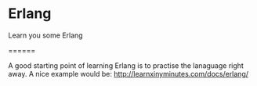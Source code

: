 Erlang
======

Learn you some Erlang 


======

A good starting point of learning Erlang is to practise the lanaguage right away. 
A nice example would be: http://learnxinyminutes.com/docs/erlang/

